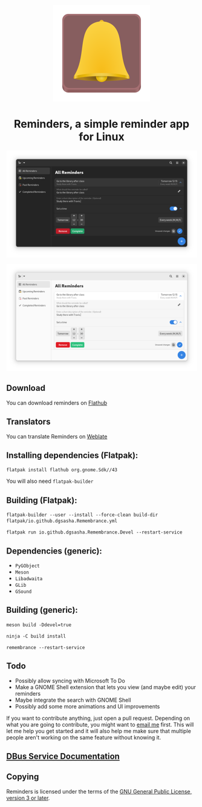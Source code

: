 <div align="center">

![Reminders](data/icons/io.github.dgsasha.Remembrance.svg)
# Reminders, a simple reminder app for Linux

![screenshot-dark](screenshot-dark.png)

![screenshot-light](screenshot-light.png)

</div>

## Download
You can download reminders on [Flathub](https://flathub.org/apps/details/io.github.dgsasha.Remembrance)

## Translators
You can translate Reminders on [Weblate](https://hosted.weblate.org/engage/reminders/)

## Installing dependencies (Flatpak):
```
flatpak install flathub org.gnome.Sdk//43
```
You will also need `flatpak-builder`


## Building (Flatpak):
```
flatpak-builder --user --install --force-clean build-dir flatpak/io.github.dgsasha.Remembrance.yml
```
```
flatpak run io.github.dgsasha.Remembrance.Devel --restart-service
```

## Dependencies (generic):
- `PyGObject`
- `Meson`
- `Libadwaita`
- `GLib`
- `GSound`

## Building (generic):
```
meson build -Ddevel=true
```
```
ninja -C build install
```
```
remembrance --restart-service
```

## Todo
- Possibly allow syncing with Microsoft To Do
- Make a GNOME Shell extension that lets you view (and maybe edit) your reminders
- Maybe integrate the search with GNOME Shell
- Possibly add some more animations and UI improvements

If you want to contribute anything, just open a pull request. Depending on what you are going to contribute, you might want to [email me](mailto:dgsasha04@gmail.com) first. This will let me help you get started and it will also help me make sure that multiple people aren't working on the same feature without knowing it.

## [DBus Service Documentation](REMEMBRANCE_SERVICE.md)

## Copying
Reminders is licensed under the terms of the [GNU General Public License, version 3 or later](https://www.gnu.org/licenses/gpl-3.0.txt).
